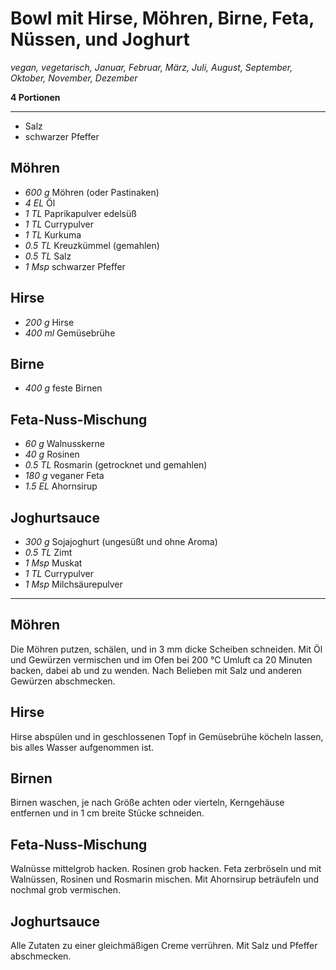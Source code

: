 # Bowl mit Hirse, Möhren, Birne, Feta, Nüssen, und Joghurt

_vegan, vegetarisch, Januar, Februar, März, Juli, August, September, Oktober, November, Dezember_

**4 Portionen**

---

- Salz
- schwarzer Pfeffer

## Möhren

- _600 g_ Möhren (oder Pastinaken)
- _4 EL_ Öl
- _1 TL_ Paprikapulver edelsüß
- _1 TL_ Currypulver
- _1 TL_ Kurkuma
- _0.5 TL_ Kreuzkümmel (gemahlen)
- _0.5 TL_ Salz
- _1 Msp_ schwarzer Pfeffer

## Hirse

- _200 g_ Hirse
- _400 ml_ Gemüsebrühe

## Birne

- _400 g_ feste Birnen

## Feta-Nuss-Mischung

- _60 g_ Walnusskerne
- _40 g_ Rosinen
- _0.5 TL_ Rosmarin (getrocknet und gemahlen)
- _180 g_ veganer Feta
- _1.5 EL_ Ahornsirup

## Joghurtsauce

- _300 g_ Sojajoghurt (ungesüßt und ohne Aroma)
- _0.5 TL_ Zimt
- _1 Msp_ Muskat
- _1 TL_ Currypulver
- _1 Msp_ Milchsäurepulver

---

## Möhren

Die Möhren putzen, schälen, und in 3 mm dicke Scheiben schneiden. Mit Öl und Gewürzen vermischen und im Ofen bei 200 °C Umluft ca 20 Minuten backen, dabei ab und zu wenden. Nach Belieben mit Salz und anderen Gewürzen abschmecken.

## Hirse

Hirse abspülen und in geschlossenen Topf in Gemüsebrühe köcheln lassen, bis alles Wasser aufgenommen ist.

## Birnen

Birnen waschen, je nach Größe achten oder vierteln, Kerngehäuse entfernen und in 1 cm breite Stücke schneiden.

## Feta-Nuss-Mischung

Walnüsse mittelgrob hacken. Rosinen grob hacken. Feta zerbröseln und mit Walnüssen, Rosinen und Rosmarin mischen. Mit Ahornsirup beträufeln und nochmal grob vermischen.

## Joghurtsauce

Alle Zutaten zu einer gleichmäßigen Creme verrühren. Mit Salz und Pfeffer abschmecken.
